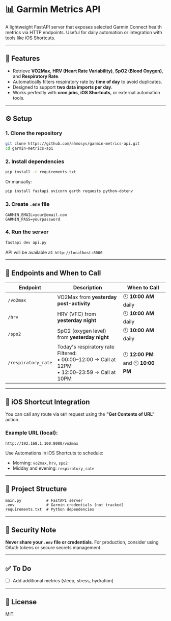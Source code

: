 # 📊 Garmin Metrics API

A lightweight FastAPI server that exposes selected Garmin Connect health metrics via HTTP endpoints. Useful for daily automation or integration with tools like iOS Shortcuts.

---

## 🚀 Features

- Retrieve **VO2Max**, **HRV (Heart Rate Variability)**, **SpO2 (Blood Oxygen)**, and **Respiratory Rate**.
- Automatically filters respiratory rate by **time of day** to avoid duplicates.
- Designed to support **two data imports per day**.
- Works perfectly with **cron jobs**, **iOS Shortcuts**, or external automation tools.

---

## ⚙️ Setup

### 1. Clone the repository

```bash
git clone https://github.com/ahmosys/garmin-metrics-api.git
cd garmin-metrics-api
```

### 2. Install dependencies

```bash
pip install -r requirements.txt
```

Or manually:

```bash
pip install fastapi uvicorn garth requests python-dotenv
```

### 3. Create `.env` file

```
GARMIN_EMAIL=your@email.com
GARMIN_PASS=yourpassword
```

### 4. Run the server

```bash
fastapi dev api.py
```

API will be available at: `http://localhost:8000`

---

## 📌 Endpoints and When to Call

| Endpoint              | Description                             | When to Call           |
|-----------------------|-----------------------------------------|------------------------|
| `/vo2max`             | VO2Max from **yesterday post-activity**               | 🕙 **10:00 AM** daily  |
| `/hrv`                | HRV (VFC) from **yesterday night**            | 🕙 **10:00 AM** daily  |
| `/spo2`               | SpO2 (oxygen level) from **yesterday night**  | 🕙 **10:00 AM** daily  |
| `/respiratory_rate`   | Today's respiratory rate<br>Filtered:<br>• 00:00–12:00 → Call at 12PM<br>• 12:00–23:59 → Call at 10PM | 🕛 **12:00 PM** and 🕙 **10:00 PM** |

---

## 📱 iOS Shortcut Integration

You can call any route via `GET` request using the **"Get Contents of URL"** action.

### Example URL (local):
```
http://192.168.1.100:8000/vo2max
```

Use Automations in iOS Shortcuts to schedule:
- Morning: `vo2max`, `hrv`, `spo2`
- Midday and evening: `respiratory_rate`

---

## 📂 Project Structure

```
main.py           # FastAPI server
.env              # Garmin credentials (not tracked)
requirements.txt  # Python dependencies
```

---

## 🔐 Security Note

**Never share your `.env` file or credentials**. For production, consider using OAuth tokens or secure secrets management.

---

## ✅ To Do

- [ ] Add additional metrics (sleep, stress, hydration)

---

## 📄 License

MIT
